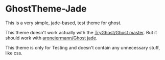 # GhostTheme-Jade
This is a very simple, jade-based, test theme for ghost.

This theme doesn't work actually with the [TryGhost/Ghost master](https://github.com/TryGhost/Ghost/tree/master).
But it should work with [aroneiermann/Ghost jade](https://github.com/aroneiermann/Ghost/tree/jade).

This theme is only for Testing and doesn't contain any unnecessary stuff, like css.
